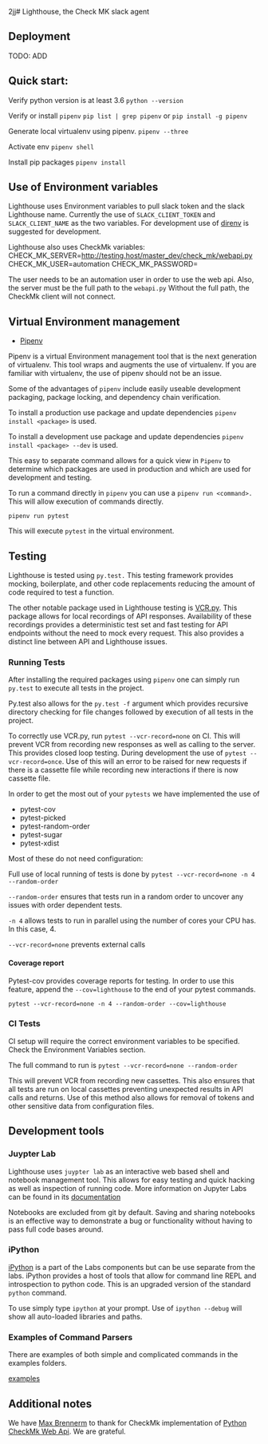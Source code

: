 2jj# Lighthouse, the Check MK slack agent

## Deployment
TODO: ADD

## Quick start:

Verify python version is at least 3.6
`python --version`

Verify or install `pipenv`
`pip list | grep pipenv` or `pip install -g pipenv`

Generate local virtualenv using pipenv.
`pipenv --three`

Activate env
`pipenv shell`

Install pip packages
`pipenv install`


## Use of Environment variables
Lighthouse uses Environment variables to pull slack token and the slack
Lighthouse name. Currently the use of `SLACK_CLIENT_TOKEN` and `SLACK_CLIENT_NAME`
as the two variables. For development use of [direnv](https://github.com/direnv/direnv)
is suggested for development.


Lighthouse also uses CheckMk variables:
    CHECK_MK_SERVER=http://testing.host/master_dev/check_mk/webapi.py
    CHECK_MK_USER=automation
    CHECK_MK_PASSWORD=<magicpassowrd>

The user needs to be an automation user in order to use the web api. Also, the server must be the
full path to the `webapi.py` Without the full path, the CheckMk client will not connect.


## Virtual Environment management
- [Pipenv](https://pipenv.readthedocs.io/en/latest)

Pipenv is a virtual Environment management tool that is the next generation of virtualenv. This tool wraps
and augments the use of virtualenv. If you are familiar with virtualenv, the use of pipenv should not be an issue.

Some of the advantages of `pipenv` include easily useable development packaging, package locking, and dependency chain
verification.

To install a production use package and update dependencies `pipenv install <package>` is used.

To install a development use package and update dependencies `pipenv install <package> --dev` is used.

This easy to separate command allows for a quick view in `Pipenv` to determine which packages are used in production and
which are used for development and testing.


To run a command directly in `pipenv` you can use a `pipenv run <command>.` This will allow execution of commands directly.

`pipenv run pytest` 

This will execute `pytest` in the virtual environment.

## Testing
Lighthouse is tested using `py.test.` This testing framework provides mocking, boilerplate, and other code replacements
reducing the amount of code required to test a function.

The other notable package used in Lighthouse testing is [VCR.py](https://vcrpy.readthedocs.io/en/latest/installation.html).
This package allows for local recordings of API responses.
Availability of these recordings provides a deterministic test set and fast testing for API endpoints without the need to
mock every request. This also provides a distinct line between API and Lighthouse issues.


### Running Tests
After installing the required packages using `pipenv` one can simply run `py.test` to execute all tests in the project.

Py.test also allows for the `py.test -f` argument which provides recursive directory checking for file changes followed by
execution of all tests in the project.

To correctly use VCR.py, run `pytest --vcr-record=none` on CI.
This will prevent VCR from recording new responses as well as calling to the server. This provides
closed loop testing. During development the use of `pytest --vcr-record=once`. Use of this will an error to be raised for new 
requests if there is a cassette file while recording new interactions if there is now cassette file.


In order to get the most out of your `pytests` we have implemented the use of
- pytest-cov
- pytest-picked
- pytest-random-order
- pytest-sugar
- pytest-xdist

Most of these do not need configuration:

Full use of local running of tests is done by `pytest --vcr-record=none -n 4 --random-order`

`--random-order` ensures that tests run in a random order to uncover any issues with order dependent tests.

`-n 4` allows tests to run in parallel using the number of cores your CPU has. In this case, 4.

`--vcr-record=none` prevents external calls


#### Coverage report

Pytest-cov provides coverage reports for testing. In order to use this feature, append the 
`--cov=lighthouse` to the end of your pytest commands.

`pytest --vcr-record=none -n 4 --random-order --cov=lighthouse`


### CI Tests

CI setup will require the correct environment variables to be specified. Check the Environment Variables section.

The full command to run is `pytest --vcr-record=none --random-order`

This will prevent VCR from recording new cassettes. This also ensures that all tests are run on local cassettes preventing unexpected results in
API calls and returns. Use of this method also allows for removal of tokens and other sensitive data from configuration files.


## Development tools

### Juypter Lab
Lighthouse uses `juypter lab` as an interactive web based shell and notebook management tool. This allows for easy testing and
quick hacking as well as inspection of running code. More information on Jupyter Labs can be found in its
[documentation](https://jupyterlab.readthedocs.io/en/stable/getting_started/installation.html)

Notebooks are excluded from git by default. Saving and sharing notebooks is an effective way to demonstrate a 
bug or functionality without having to pass full code bases around.

### iPython

[iPython](https://ipython.readthedocs.io/en/stable/) is a part of the Labs components but can be use separate from the labs.
iPython provides a host of tools that allow for command line REPL and introspection to python code. This is an upgraded version of the standard
`python` command.

To use simply type `ipython` at your prompt. Use of `ipython --debug` will show all auto-loaded libraries and paths.


### Examples of Command Parsers
There are examples of both simple and complicated commands in the examples folders.

[examples](./examples)


## Additional notes
We have [Max Brennerm](https://github.com/brennerm) to thank for CheckMk implementation
of [Python CheckMk Web Api](https://github.com/brennerm/check-mk-web-api). We are grateful.
